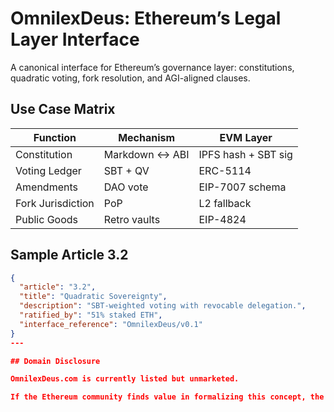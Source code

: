 # OmnilexDeus: Ethereum’s Legal Layer Interface

A canonical interface for Ethereum’s governance layer: constitutions, quadratic voting, fork resolution, and AGI-aligned clauses.

## Use Case Matrix

| Function | Mechanism | EVM Layer |
|----------|-----------|-----------|
| Constitution | Markdown ↔ ABI | IPFS hash + SBT sig |
| Voting Ledger | SBT + QV | ERC-5114 |
| Amendments | DAO vote | EIP-7007 schema |
| Fork Jurisdiction | PoP | L2 fallback |
| Public Goods | Retro vaults | EIP-4824 |

## Sample Article 3.2

```json
{
  "article": "3.2",
  "title": "Quadratic Sovereignty",
  "description": "SBT-weighted voting with revocable delegation.",
  "ratified_by": "51% staked ETH",
  "interface_reference": "OmnilexDeus/v0.1"
}
---

## Domain Disclosure

OmnilexDeus.com is currently listed but unmarketed.

If the Ethereum community finds value in formalizing this concept, the domain will be transferred to a credible, Ethereum-aligned steward or working group. This initiative is non-speculative and committed to public utility.
